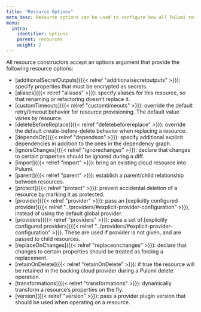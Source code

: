 ```yaml
---
title: "Resource Options"
meta_desc: Resource options can be used to configure how all Pulumi resources are managed.
menu:
  intro:
    identifier: options
    parent: resources
    weight: 2
---
```


All resource constructors accept an options argument that provide the following resource options:

- [additionalSecretOutputs]({{< relref "additionalsecretoutputs" >}}): specify properties that must be encrypted as secrets.
- [aliases]({{< relref "aliases" >}}): specify aliases for this resource, so that renaming or refactoring doesn’t replace it.
- [customTimeouts]({{< relref "customtimeouts" >}}): override the default retry/timeout behavior for resource provisioning. The default value varies by resource.
- [deleteBeforeReplace]({{< relref "deletebeforereplace" >}}): override the default create-before-delete behavior when replacing a resource.
- [dependsOn]({{< relref "dependson" >}}): specify additional explicit dependencies in addition to the ones in the dependency graph.
- [ignoreChanges]({{< relref "ignorechanges" >}}): declare that changes to certain properties should be ignored during a diff.
- [import]({{< relref "import" >}}): bring an existing cloud resource into Pulumi.
- [parent]({{< relref "parent" >}}): establish a parent/child relationship between resources.
- [protect]({{< relref "protect" >}}): prevent accidental deletion of a resource by marking it as protected.
- [provider]({{< relref "provider" >}}): pass an [explicitly configured provider]({{< relref "../providers/#explicit-provider-configuration" >}}), instead of using the default global provider.
- [providers]({{< relref "providers" >}}): pass a set of [explicitly configured providers]({{< relref "../providers/#explicit-provider-configuration" >}}). These are used if provider is not given, and are passed to child resources.
- [replaceOnChanges]({{< relref "replaceonchanges" >}}): declare that changes to certain properties should be treated as forcing a replacement.
- [retainOnDelete]({{< relref "retainOnDelete" >}}): if true the resource will be retained in the backing cloud provider during a Pulumi delete operation.
- [transformations]({{< relref "transformations" >}}): dynamically transform a resource’s properties on the fly.
- [version]({{< relref "version" >}}): pass a provider plugin version that should be used when operating on a resource.
